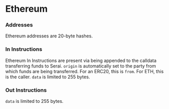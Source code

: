 # Ethereum

### Addresses

Ethereum addresses are 20-byte hashes.

### In Instructions

Ethereum In Instructions are present via being appended to the calldata
transferring funds to Serai. `origin` is automatically set to the party from
which funds are being transferred. For an ERC20, this is `from`. For ETH, this
is the caller. `data` is limited to 255 bytes.

### Out Instructions

`data` is limited to 255 bytes.
